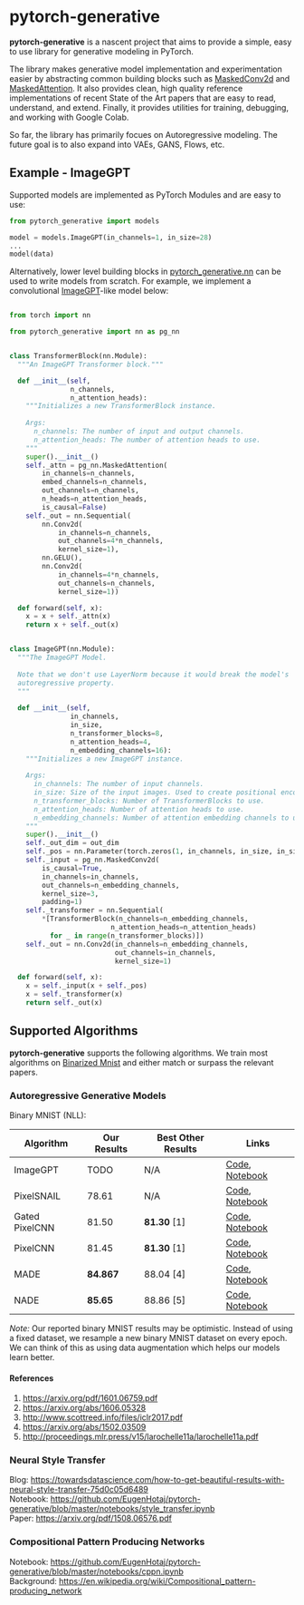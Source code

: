 # pytorch-generative
**pytorch-generative** is a nascent project that aims to provide a simple, easy to use library for generative modeling in PyTorch. 

The library makes generative model implementation and experimentation easier by abstracting common building blocks such as [MaskedConv2d](https://github.com/EugenHotaj/pytorch-generative/blob/master/pytorch_generative/nn.py#L58-L96) and [MaskedAttention](https://github.com/EugenHotaj/pytorch-generative/blob/master/pytorch_generative/nn.py#L99-L175).
It also provides clean, high quality reference implementations of recent State of the Art papers that are easy to read, understand, and extend. 
Finally, it provides utilities for training, debugging, and working with Google Colab.

So far, the library has primarily focues on Autoregressive modeling. The future goal is to also expand into VAEs, GANS, Flows, etc. 

## Example - ImageGPT

Supported models are implemented as PyTorch Modules and are easy to use:

```python
from pytorch_generative import models

model = models.ImageGPT(in_channels=1, in_size=28)
...
model(data)
```

Alternatively, lower level building blocks in [pytorch_generative.nn](https://github.com/EugenHotaj/pytorch-generative/blob/master/pytorch_generative/nn.py) can be used to write models from scratch. For example, we implement a convolutional [ImageGPT](https://openai.com/blog/image-gpt/)-like model below:

```python

from torch import nn

from pytorch_generative import nn as pg_nn


class TransformerBlock(nn.Module):
  """An ImageGPT Transformer block."""

  def __init__(self, 
               n_channels, 
               n_attention_heads):
    """Initializes a new TransformerBlock instance.
    
    Args:
      n_channels: The number of input and output channels.
      n_attention_heads: The number of attention heads to use.
    """
    super().__init__()
    self._attn = pg_nn.MaskedAttention(
        in_channels=n_channels,
        embed_channels=n_channels,
        out_channels=n_channels,
        n_heads=n_attention_heads,
        is_causal=False)
    self._out = nn.Sequential(
        nn.Conv2d(
            in_channels=n_channels, 
            out_channels=4*n_channels, 
            kernel_size=1),
        nn.GELU(),
        nn.Conv2d(
            in_channels=4*n_channels, 
            out_channels=n_channels, 
            kernel_size=1))

  def forward(self, x):
    x = x + self._attn(x)
    return x + self._out(x)


class ImageGPT(nn.Module):
  """The ImageGPT Model.
  
  Note that we don't use LayerNorm because it would break the model's 
  autoregressive property.
  """
  
  def __init__(self,       
               in_channels,
               in_size,
               n_transformer_blocks=8,
               n_attention_heads=4,
               n_embedding_channels=16):
    """Initializes a new ImageGPT instance.
    
    Args:
      in_channels: The number of input channels.
      in_size: Size of the input images. Used to create positional encodings.
      n_transformer_blocks: Number of TransformerBlocks to use.
      n_attention_heads: Number of attention heads to use.
      n_embedding_channels: Number of attention embedding channels to use.
    """
    super().__init__()
    self._out_dim = out_dim
    self._pos = nn.Parameter(torch.zeros(1, in_channels, in_size, in_size))
    self._input = pg_nn.MaskedConv2d(
        is_causal=True,
        in_channels=in_channels,
        out_channels=n_embedding_channels,
        kernel_size=3,
        padding=1)
    self._transformer = nn.Sequential(
        *[TransformerBlock(n_channels=n_embedding_channels,
                         n_attention_heads=n_attention_heads)
          for _ in range(n_transformer_blocks)])
    self._out = nn.Conv2d(in_channels=n_embedding_channels,
                          out_channels=in_channels,
                          kernel_size=1)

  def forward(self, x):
    x = self._input(x + self._pos)
    x = self._transformer(x)
    return self._out(x)
```

## Supported Algorithms

 **pytorch-generative** supports the following algorithms. 
 We train most algorithms on [Binarized Mnist](https://paperswithcode.com/sota/image-generation-on-binarized-mnist) 
 and either match or surpass the relevant papers.

### Autoregressive Generative Models

Binary MNIST (NLL): 

| Algorithm | Our Results | Best Other Results | Links |
| --- | ---| --- | --- |
| ImageGPT | TODO | N/A | [Code](https://github.com/EugenHotaj/pytorch-generative/blob/master/pytorch_generative/models/image_gpt.py), [Notebook](https://github.com/EugenHotaj/pytorch-generative/blob/master/notebooks/image_gpt.ipynb) |
| PixelSNAIL | 78.61 | N/A | [Code](https://github.com/EugenHotaj/pytorch-generative/blob/master/pytorch_generative/models/pixel_snail.py), [Notebook](https://github.com/EugenHotaj/pytorch-generative/blob/master/notebooks/pixel_snail.ipynb) |
| Gated PixelCNN | 81.50 | **81.30** \[1\] | [Code](https://github.com/EugenHotaj/pytorch-generative/blob/master/pytorch_generative/models/gated_pixel_cnn.py), [Notebook](https://github.com/EugenHotaj/pytorch-generative/blob/master/notebooks/gated_pixel_cnn.ipynb) |
| PixelCNN | 81.45 | **81.30** \[1\] | [Code](), [Notebook](https://github.com/EugenHotaj/pytorch-generative/blob/master/notebooks/pixel_cnn.ipynb) |
| MADE | **84.867** | 88.04 \[4\]| [Code](https://github.com/EugenHotaj/pytorch-generative/blob/master/pytorch_generative/models/made.py), [Notebook](https://github.com/EugenHotaj/pytorch-generative/blob/master/notebooks/MADE.ipynb) |
| NADE | **85.65** | 88.86 \[5\] | [Code](https://github.com/EugenHotaj/pytorch-generative/blob/master/pytorch_generative/models/nade.py), [Notebook](https://github.com/EugenHotaj/pytorch-generative/blob/master/notebooks/NADE.ipynb) |

*Note:* Our reported binary MNIST results may be optimistic. Instead of using a fixed dataset, we resample a new binary MNIST dataset on every epoch. We can think of this as using data augmentation which helps our models learn better.

#### References

1. https://arxiv.org/pdf/1601.06759.pdf 
1. https://arxiv.org/abs/1606.05328
1. http://www.scottreed.info/files/iclr2017.pdf
1. https://arxiv.org/abs/1502.03509 
1. http://proceedings.mlr.press/v15/larochelle11a/larochelle11a.pdf

### Neural Style Transfer
Blog: https://towardsdatascience.com/how-to-get-beautiful-results-with-neural-style-transfer-75d0c05d6489 <br>
Notebook: https://github.com/EugenHotaj/pytorch-generative/blob/master/notebooks/style_transfer.ipynb <br>
Paper: https://arxiv.org/pdf/1508.06576.pdf

### Compositional Pattern Producing Networks
Notebook: https://github.com/EugenHotaj/pytorch-generative/blob/master/notebooks/cppn.ipynb <br>
Background: https://en.wikipedia.org/wiki/Compositional_pattern-producing_network
